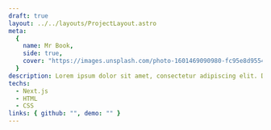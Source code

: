 ```yaml
---
draft: true
layout: ../../layouts/ProjectLayout.astro
meta:
  {
    name: Mr Book,
    side: true,
    cover: "https://images.unsplash.com/photo-1601469090980-fc95e8d95544?ixlib=rb-4.0.3&ixid=M3wxMjA3fDB8MHxwaG90by1wYWdlfHx8fGVufDB8fHx8fA%3D%3D&auto=format&fit=crop&w=988&q=80",
  }
description: Lorem ipsum dolor sit amet, consectetur adipiscing elit. Dolor etiam lacus congue lacus, enim ultrices consequat. Pharetra vel varius et laoreet ultrices.
techs:
  - Next.js
  - HTML
  - CSS
links: { github: "", demo: "" }
---
```

